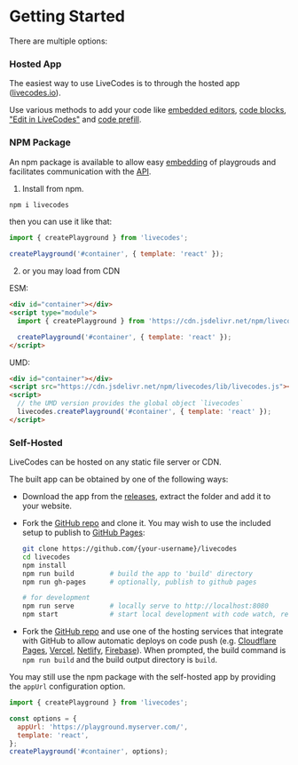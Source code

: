 # Getting Started

There are multiple options:

### Hosted App

The easiest way to use LiveCodes is to through the hosted app ([livecodes.io](https://livecodes.io)).

Use various methods to add your code like [embedded editors](./features/embeds.md), [code blocks](./features/import.md#import-code-from-dom), ["Edit in LiveCodes"](./features/import.md#edit-in-livecodes-bookmarklet) and [code prefill](./features/code-prefill.md).

### NPM Package

An npm package is available to allow easy [embedding](./features/embeds.md) of playgrouds and facilitates communication with the [API](./advanced/api.md).

1. Install from npm.

```sh
npm i livecodes
```

then you can use it like that:

```js title="index.js"
import { createPlayground } from 'livecodes';

createPlayground('#container', { template: 'react' });
```

2. or you may load from CDN

ESM:

```html title="index.html"
<div id="container"></div>
<script type="module">
  import { createPlayground } from 'https://cdn.jsdelivr.net/npm/livecodes/lib/livecodes.esm.js';

  createPlayground('#container', { template: 'react' });
</script>
```

UMD:

```html title="index.html"
<div id="container"></div>
<script src="https://cdn.jsdelivr.net/npm/livecodes/lib/livecodes.js"></script>
<script>
  // the UMD version provides the global object `livecodes`
  livecodes.createPlayground('#container', { template: 'react' });
</script>
```

### Self-Hosted

LiveCodes can be hosted on any static file server or CDN.

The built app can be obtained by one of the following ways:

- Download the app from the [releases](https://github.com/live-codes/livecodes/releases), extract the folder and add it to your website.
- Fork the [GitHub repo](https://github.com/live-codes/livecodes) and clone it. You may wish to use the included setup to publish to [GitHub Pages](https://pages.github.com/):

  ```sh
  git clone https://github.com/{your-username}/livecodes
  cd livecodes
  npm install
  npm run build         # build the app to 'build' directory
  npm run gh-pages      # optionally, publish to github pages

  # for development
  npm run serve         # locally serve to http://localhost:8080
  npm start             # start local development with code watch, rebuild and live-reload
  ```

- Fork the [GitHub repo](https://github.com/live-codes/livecodes) and use one of the hosting services that integrate with GitHub to allow automatic deploys on code push (e.g. [Cloudflare Pages](https://developers.cloudflare.com/pages/get-started), [Vercel](https://vercel.com/docs/concepts/git), [Netlify](https://docs.netlify.com/configure-builds/overview/), [Firebase](https://firebase.google.com/docs/hosting/github-integration)). When prompted, the build command is `npm run build` and the build output directory is `build`.

You may still use the npm package with the self-hosted app by providing the `appUrl` configuration option.

```js title="index.js"
import { createPlayground } from 'livecodes';

const options = {
  appUrl: 'https://playground.myserver.com/',
  template: 'react',
};
createPlayground('#container', options);
```
